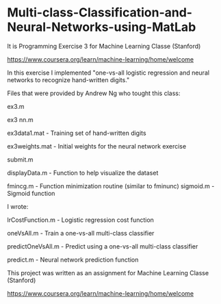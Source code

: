 # Multi-class-Classification-and-Neural-Networks-using-MatLab

It is Programming Exercise 3 for Machine Learning Classe (Stanford)

https://www.coursera.org/learn/machine-learning/home/welcome

In this exercise I implemented "one-vs-all logistic regression and neural networks to recognize hand-written digits."

Files that were provided by  Andrew Ng who tought this class:

ex3.m 

ex3 nn.m 

ex3data1.mat - Training set of hand-written digits

ex3weights.mat - Initial weights for the neural network exercise

submit.m 

displayData.m - Function to help visualize the dataset

fmincg.m - Function minimization routine (similar to fminunc) sigmoid.m - Sigmoid function

I wrote:

lrCostFunction.m - Logistic regression cost function

oneVsAll.m - Train a one-vs-all multi-class classifier

predictOneVsAll.m - Predict using a one-vs-all multi-class classifier

predict.m - Neural network prediction function

This project was written as an assignment for Machine Learning Classe (Stanford)

https://www.coursera.org/learn/machine-learning/home/welcome

